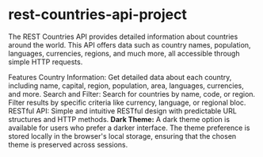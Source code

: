 # rest-countries-api-project
The REST Countries API provides detailed information about countries around the world. This API offers data such as country names, population, languages, currencies, regions, and much more, all accessible through simple HTTP requests.

Features
Country Information: Get detailed data about each country, including name, capital, region, population, area, languages, currencies, and more.
Search and Filter: Search for countries by name, code, or region. Filter results by specific criteria like currency, language, or regional bloc.
RESTful API: Simple and intuitive RESTful design with predictable URL structures and HTTP methods.
<b>Dark Theme:</b> A dark theme option is available for users who prefer a darker interface. The theme preference is stored locally in the browser's local storage, ensuring that the chosen theme is preserved across sessions.
